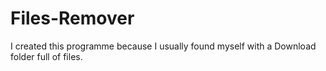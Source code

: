 # Files-Remover

I created this programme because I usually found myself with a Download folder full of files.


